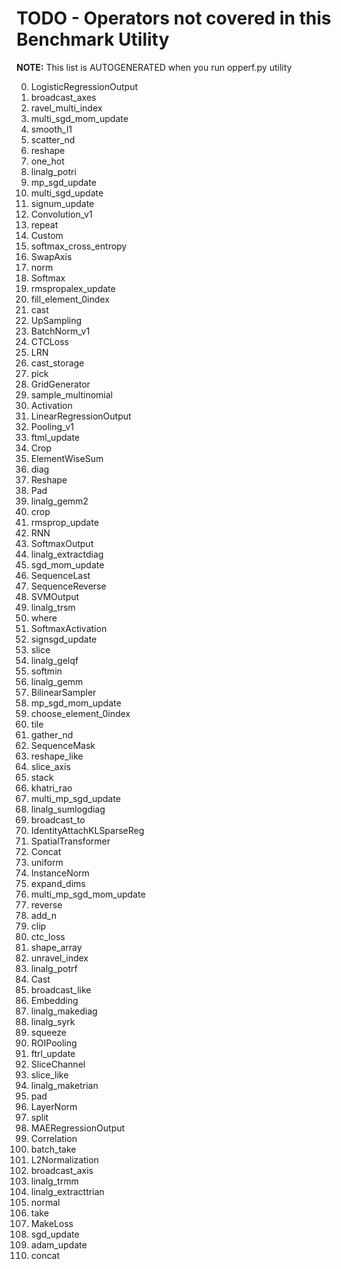 <!--- Licensed to the Apache Software Foundation (ASF) under one -->
<!--- or more contributor license agreements.  See the NOTICE file -->
<!--- distributed with this work for additional information -->
<!--- regarding copyright ownership.  The ASF licenses this file -->
<!--- to you under the Apache License, Version 2.0 (the -->
<!--- "License"); you may not use this file except in compliance -->
<!--- with the License.  You may obtain a copy of the License at -->

<!---   http://www.apache.org/licenses/LICENSE-2.0 -->

<!--- Unless required by applicable law or agreed to in writing, -->
<!--- software distributed under the License is distributed on an -->
<!--- "AS IS" BASIS, WITHOUT WARRANTIES OR CONDITIONS OF ANY -->
<!--- KIND, either express or implied.  See the License for the -->
<!--- specific language governing permissions and limitations -->
<!--- under the License. -->

# TODO - Operators not covered in this Benchmark Utility

**NOTE:** This list is AUTOGENERATED when you run opperf.py utility

0. LogisticRegressionOutput
1. broadcast_axes
2. ravel_multi_index
3. multi_sgd_mom_update
4. smooth_l1
5. scatter_nd
6. reshape
7. one_hot
8. linalg_potri
9. mp_sgd_update
10. multi_sgd_update
11. signum_update
12. Convolution_v1
13. repeat
14. Custom
15. softmax_cross_entropy
16. SwapAxis
17. norm
18. Softmax
19. rmspropalex_update
20. fill_element_0index
21. cast
22. UpSampling
23. BatchNorm_v1
24. CTCLoss
25. LRN
26. cast_storage
27. pick
28. GridGenerator
29. sample_multinomial
30. Activation
31. LinearRegressionOutput
32. Pooling_v1
33. ftml_update
34. Crop
35. ElementWiseSum
36. diag
37. Reshape
38. Pad
39. linalg_gemm2
40. crop
41. rmsprop_update
43. RNN
45. SoftmaxOutput
46. linalg_extractdiag
47. sgd_mom_update
48. SequenceLast
51. SequenceReverse
53. SVMOutput
54. linalg_trsm
55. where
56. SoftmaxActivation
57. signsgd_update
58. slice
59. linalg_gelqf
60. softmin
61. linalg_gemm
62. BilinearSampler
63. mp_sgd_mom_update
64. choose_element_0index
65. tile
67. gather_nd
69. SequenceMask
70. reshape_like
71. slice_axis
72. stack
74. khatri_rao
75. multi_mp_sgd_update
76. linalg_sumlogdiag
77. broadcast_to
78. IdentityAttachKLSparseReg
80. SpatialTransformer
81. Concat
82. uniform
83. InstanceNorm
84. expand_dims
85. multi_mp_sgd_mom_update
86. reverse
87. add_n
88. clip
89. ctc_loss
90. shape_array
91. unravel_index
92. linalg_potrf
93. Cast
94. broadcast_like
95. Embedding
96. linalg_makediag
98. linalg_syrk
99. squeeze
101. ROIPooling
102. ftrl_update
103. SliceChannel
104. slice_like
106. linalg_maketrian
108. pad
109. LayerNorm
110. split
111. MAERegressionOutput
112. Correlation
114. batch_take
115. L2Normalization
116. broadcast_axis
117. linalg_trmm
118. linalg_extracttrian
119. normal
120. take
121. MakeLoss
122. sgd_update
123. adam_update
124. concat